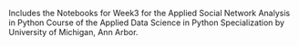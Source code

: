 Includes the Notebooks for Week3 for the Applied Social Network Analysis in Python Course of the Applied Data Science in Python Specialization by University of Michigan, Ann Arbor.
